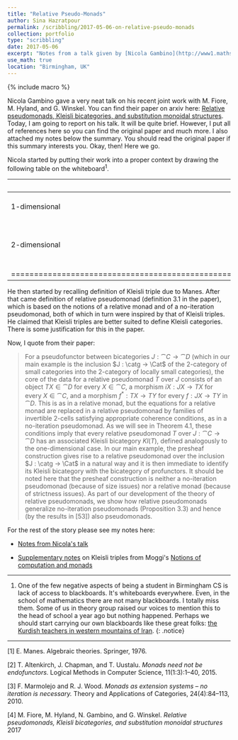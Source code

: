 ```yaml
---
title: "Relative Pseudo-Monads"
author: Sina Hazratpour
permalink: /scribbling/2017-05-06-on-relative-pseudo-monads
collection: portfolio
type: "scribbling"
date: 2017-05-06
excerpt: "Notes from a talk given by [Nicola Gambino](http://www1.maths.leeds.ac.uk/~pmtng/) in theory seminar "
use_math: true
location: "Birmingham, UK"
---
```



{% include macro %}


Nicola Gambino gave a very neat talk on his recent joint work with M. Fiore, M. Hyland, and G. Winskel. You can find their paper on arxiv here: [Relative pseudomonads, Kleisli bicategories, and substitution monoidal structures](https://arxiv.org/abs/1612.03678). 
Today, I am going to report on his talk. It will be quite brief. However, I put all of references here so you can find the original paper and much more. I also attached my notes below the summary. You should read the original paper if this summary interests you. Okay, then! Here we go. 

Nicola started by putting their work into a proper context by drawing the following table on the whiteboard<sup>1</sup>.   

|         | Traditional | Kleisli | Relative |
|:--------|:-----------:|:-------:|:--------:|
| 1-dimensional| standard notion of monad   | Kleisli triple [1]  | relative monad [2]   |
| 2-dimensional   | pseudo-monad  | no-iteration pseudo-monad [3]  | **_relative pseudo-monad_** [4] |
|====================================================================================================|




He then started by recalling definition of Kleisli triple due to Manes. After that came definition of relative pseudomonad (definition 3.1 in the paper), which is based on the notions of a relative monad and of a no-iteration pseudomonad, both of which in turn were inspired by that of Kleisli triples. He claimed that Kleisli triples are better suited to define Kleisli categories. There is some justification for this in the paper.

Now, I quote from their paper:

> For a pseudofunctor between bicategories $J: \cat{C} \rightarrow \cat{D}$ (which in our main example is the
inclusion $J : \catg → \Cat$ of the 2-category of small categories into the 2-category of locally
small categories), the core of the data for a relative pseudomonad $T$ over $J$ consists of an object
$TX \in \cat{D}$ for every $X \in \cat{C}$, a morphism $iX : JX \rightarrow TX$ for every $X \in \cat{C}$, and a morphism
$f^{\ast}: TX \rightarrow TY$ for every $f: JX \rightarrow TY$ in $\cat{D}$. This is as in a relative monad, but the equations
for a relative monad are replaced in a relative pseudomonad by families of invertible 2-cells
satisfying appropriate coherence conditions, as in a no-iteration pseudomonad. As we will see
in Theorem 4.1, these conditions imply that every relative pseudomonad $T$ over $J: \cat{C} \rightarrow \cat{D}$ has
an associated Kleisli bicategory $Kl(T)$, defined analogously to the one-dimensional case. In our
main example, the presheaf construction gives rise to a relative pseudomonad over the inclusion
$J : \catg → \Cat$ in a natural way and it is then immediate to identify its Kleisli bicategory with
the bicategory of profunctors. It should be noted here that the presheaf construction is neither
a no-iteration pseudomonad (because of size issues) nor a relative monad (because of strictness
issues). As part of our development of the theory of relative pseudomonads, we show how relative
pseudomonads generalize no-iteration pseudomonads (Proposition 3.3) and hence (by the results
in [53]) also pseudomonads.



For the rest of the story please see my notes here: 

* <i class="fa fa-file-pdf-o" aria-hidden="true"></i> [Notes from Nicola's talk](https://sinhp.github.io/files/CT/notes-from-talk-by-N.Gambino-relative-ps-monads.pdf) 

* <i class="fa fa-file-pdf-o" aria-hidden="true"></i> [Supplementary notes](Kleisli-triples.pdf) on Kleisli triples from Moggi's [Notions of computation and monads](http://fsl.cs.illinois.edu/pubs/moggi-1991-ic.pdf)
   




--------------------------------------------------------
1. One of the few negative aspects of being a student in Birmingham CS is lack of access to blackboards. It's whiteboards everywhere. Even, in the school of mathematics there are not many blackboards. I totally miss them. Some of us in theory group raised our voices to mention this to the head of school a year ago but nothing happened. Perhaps we should start carrying our own blackboards like these great folks: [the Kurdish teachers in western mountains of Iran](http://www.sbs.com.au/movies/review/kurdish-teachers-carrying-blackboards-their-backs-look-students-hills-iran). 
{: .notice}
---------------------------------------------------------



[1] E. Manes. Algebraic theories. Springer, 1976.

[2] T. Altenkirch, J. Chapman, and T. Uustalu. _Monads need not be endofunctors._ Logical Methods in Computer
Science, 11(1:3):1–40, 2015.

[3] F. Marmolejo and R. J. Wood. _Monads as extension systems – no iteration is necessary._ Theory and Applications
of Categories, 24(4):84–113, 2010.

[4] M. Fiore, M. Hyland, N. Gambino, and G. Winskel. _Relative pseudomonads, Kleisli bicategories, and substitution monoidal structures_
2017
   
